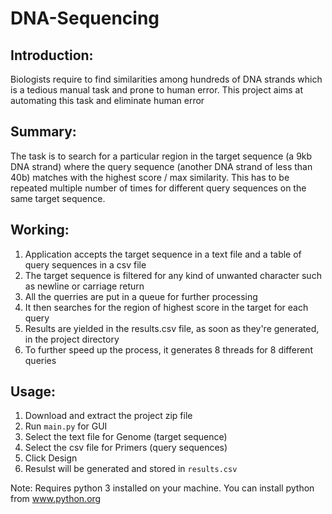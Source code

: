 # DNA-Sequencing

## Introduction: 
Biologists require to find similarities among hundreds of DNA strands which is a tedious manual task and prone to human error. This 
project aims at automating this task and eliminate human error

## Summary: 
The task is to search for a particular region in the target sequence (a 9kb DNA strand) where the query sequence (another DNA strand 
of less than 40b) matches with the highest score / max similarity. This has to be repeated multiple number of times for different 
query sequences on the same target sequence.

## Working:
1. Application accepts the target sequence in a text file and a table of query sequences in a csv file
2. The target sequence is filtered for any kind of unwanted character such as newline or carriage return
3. All the querries are put in a queue for further processing
4. It then searches for the region of highest score in the target for each query 
5. Results are yielded in the results.csv file, as soon as they're generated, in the project directory
6. To further speed up the process, it generates 8 threads for 8 different queries

## Usage:
1. Download and extract the project zip file
2. Run ```main.py``` for GUI
3. Select the text file for Genome (target sequence)
4. Select the csv file for Primers (query sequences)
5. Click Design
6. Resulst will be generated and stored in ```results.csv```

Note: Requires python 3 installed on your machine. 
	  You can install python from www.python.org

